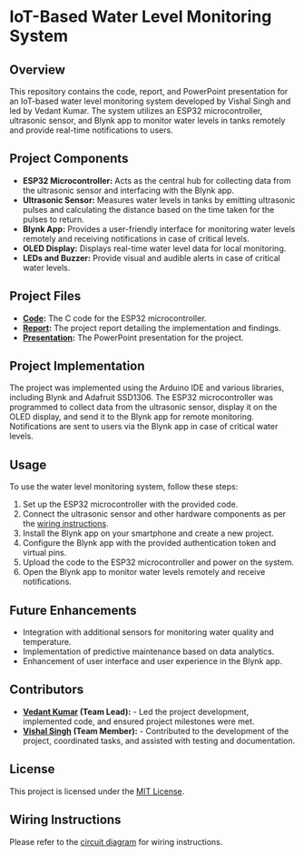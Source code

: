# IoT-Based Water Level Monitoring System

## Overview
This repository contains the code, report, and PowerPoint presentation for an IoT-based water level monitoring system developed by Vishal Singh and led by Vedant Kumar. The system utilizes an ESP32 microcontroller, ultrasonic sensor, and Blynk app to monitor water levels in tanks remotely and provide real-time notifications to users.

## Project Components
- **ESP32 Microcontroller:** Acts as the central hub for collecting data from the ultrasonic sensor and interfacing with the Blynk app.
- **Ultrasonic Sensor:** Measures water levels in tanks by emitting ultrasonic pulses and calculating the distance based on the time taken for the pulses to return.
- **Blynk App:** Provides a user-friendly interface for monitoring water levels remotely and receiving notifications in case of critical levels.
- **OLED Display:** Displays real-time water level data for local monitoring.
- **LEDs and Buzzer:** Provide visual and audible alerts in case of critical water levels.

## Project Files
- **[Code](resources/code/esp32_working.c):** The C code for the ESP32 microcontroller.
- **[Report](resources/report/report.pdf):** The project report detailing the implementation and findings.
- **[Presentation]([link_to_presentation](https://tome.app/abracadubra-a7c/iot-based-water-level-monitoring-system-clugrlts24zvnpr673s615j6v)):** The PowerPoint presentation for the project.

## Project Implementation
The project was implemented using the Arduino IDE and various libraries, including Blynk and Adafruit SSD1306. The ESP32 microcontroller was programmed to collect data from the ultrasonic sensor, display it on the OLED display, and send it to the Blynk app for remote monitoring. Notifications are sent to users via the Blynk app in case of critical water levels.


## Usage
To use the water level monitoring system, follow these steps:
1. Set up the ESP32 microcontroller with the provided code.
2. Connect the ultrasonic sensor and other hardware components as per the [wiring instructions](https://youtu.be/9geREeE13jc?t=122).
3. Install the Blynk app on your smartphone and create a new project.
4. Configure the Blynk app with the provided authentication token and virtual pins.
5. Upload the code to the ESP32 microcontroller and power on the system.
6. Open the Blynk app to monitor water levels remotely and receive notifications.

## Future Enhancements
- Integration with additional sensors for monitoring water quality and temperature.
- Implementation of predictive maintenance based on data analytics.
- Enhancement of user interface and user experience in the Blynk app.


## Contributors
- **[Vedant Kumar](https://www.linkedin.com/in/vedant-kumar-2249b0254/) (Team Lead):** - Led the project development, implemented code, and ensured project milestones were met.
- **[Vishal Singh](https://www.linkedin.com/in/vishal-singh-326b97227/) (Team Member):** -  Contributed to the development of the project, coordinated tasks, and assisted with testing and documentation.

## License
This project is licensed under the [MIT License](LICENSE).

## Wiring Instructions
Please refer to the [circuit diagram](resources/circuit/circuit_diagram.jpg) for wiring instructions.

